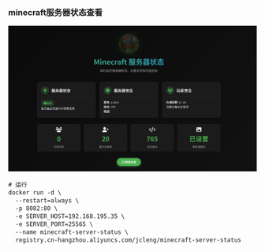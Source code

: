 ### minecraft服务器状态查看

![./img/dingtalkgov_qt_clipbord_pic_2.png](./img/dingtalkgov_qt_clipbord_pic_2.png)

```shell
# 运行
docker run -d \
  --restart=always \
  -p 8082:80 \
  -e SERVER_HOST=192.168.195.35 \
  -e SERVER_PORT=25565 \
  --name minecraft-server-status \
  registry.cn-hangzhou.aliyuncs.com/jcleng/minecraft-server-status
```
